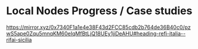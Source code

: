 # Local Nodes Progress / Case studies

https://mirror.xyz/0x7340F1a1e4e38F43d2FCC85cdb2b764de36B40c0/pzwS5ape0Zqu5mnqKM60eIqMfBtLjQ18UEy1jiDeAHU#heading-refi-italia--rifai-sicilia